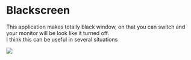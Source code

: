 # Blackscreen

This application makes totally black window, on that you can switch and your monitor will be look like it turned off.<br/>
I think this can be useful in several situations

<img src = 'https://lh3.googleusercontent.com/CXo77okE2wS_W60c-TrrMaFXTTpPaNwvrtv0eryZFcceBV8Fu6MJVtv1zEARZ03jAEDql0avMiFPa-4eaYpCH4WB5i8yFht8rCkgKuxB6wqgEdBRKsV7_Qb-BKx_GdUYUuLrgZFw_O64UJBBW96hMTROOXulE0-lgeEykrnJ8KV0AGPIH4bI7WqRz65_lCy1wSD-MD3berCaBXIBQD8qF5vvHu5gpqtLda0hcuZDQxuYvXIrHmEtDsHG9QqznvxCMnxibJvcgBW3i6KIeDGtGJtq4FQ4iNKgrQIZMB7T1dsqot7F0-GjQIBvFT_mYPIMP-bZpqUeGgiSHbjlMZVz_lJpR6OFSd0C8mpT86AtCz63o8HaJwPOmi9ZkOkxveKwy7XCT24JESsFLEYl6KN3tzp1Z-GMxD8gQQHA2-ECgyCc_1NegEmM7A-WkNi_G7LlFertIfMGqw2xN2rD5Lq-7pgJPSYD56eNJ-weSqkysTnZdTHsBpzSgh5lmLtnnwk0hJ1k5EZRzZ0JlvkhLcaUVG7TyVrzdFraMy_bJn_owuIKkHj_3tBeDIbsClLCxDR7-_kFpr7SJcs3Jbpev7TnRSsz1NZA3XkVMsQ1-wdw5LlW3Az_sYwkIcDLfLHeDjBGw8GTE4ctSKSIa8fDdpsFm2SEyqJp2UfF40FDfWxhOyAdJiyRBZmG_PEncKuA=w1748-h983-no?authuser=0'>
